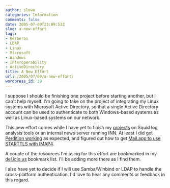 ```yaml
---
author: slowe
categories: Information
comments: false
date: 2005-07-09T23:09:53Z
slug: a-new-effort
tags:
- Kerberos
- LDAP
- Linux
- Microsoft
- Windows
- Interoperability
- ActiveDirectory
title: A New Effort
url: /2005/07/09/a-new-effort/
wordpress_id: 39
---
```


I suppose I should be finishing one project before starting another, but I can't help myself. I'm going to take on the project of integrating my Linux systems with Microsoft Active Directory, so that a single Active Directory account can be used to authenticate to both Windows-based systems as well as Linux-based systems on our network.

This new effort comes while I have yet to finish my [projects]({{site.url}}/2005/05/13/miscellaneous-projects/) on Squid log analysis tools or an internal news server running INN. At least I did get [Perdition working]({{site.url}}/2005/05/15/perdition-working-now/) as expected, and figured out how to get [Mail.app to use STARTTLS with IMAP4]({{site.url}}/2005/07/02/starttls-and-imap-in-mailapp/).

A couple of the resources I'm using for this effort are bookmarked in my [del.icio.us](http://del.icio.us/slowe/) bookmark list. I'll be adding more there as I find them.

I also have yet to decide if I will use Samba/Winbind or LDAP to handle the cross-platform authentication. I'd love to hear any comments or feedback in this regard.
